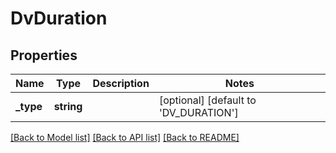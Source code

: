 # DvDuration

## Properties
Name | Type | Description | Notes
------------ | ------------- | ------------- | -------------
**_type** | **string** |  | [optional] [default to 'DV_DURATION']

[[Back to Model list]](../../README.md#documentation-for-models) [[Back to API list]](../../README.md#documentation-for-api-endpoints) [[Back to README]](../../README.md)

